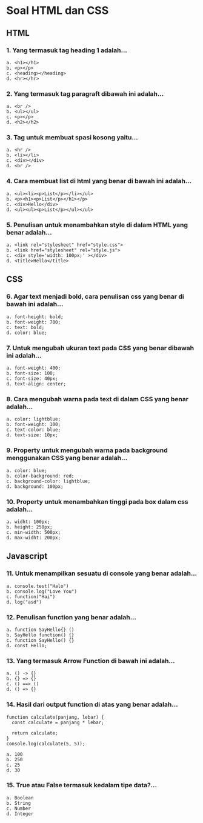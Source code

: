 # Soal HTML dan CSS

## HTML

### 1. Yang termasuk tag heading 1 adalah...
```
a. <h1></h1>
b. <p></p>
c. <heading></heading>
d. <hr></hr>
```

### 2. Yang termasuk tag paragraft dibawah ini adalah...
```
a. <br />
b. <ul></ul>
c. <p></p>
d. <h2></h2>
```

### 3. Tag untuk membuat spasi kosong yaitu...
```
a. <hr />
b. <li></li>
c. <div></div>
d. <br />
```

### 4. Cara membuat list di html yang benar di bawah ini adalah...
```
a. <ul><li><p>List</p></li></ul>
b. <p><h1><p>List</p></h1></p>
c. <div>Hello</div>
d. <ul><ul><p>List</p></ul></ul>
```

### 5. Penulisan untuk menambahkan style di dalam HTML yang benar adalah...
```
a. <link rel="stylesheet" href="style.css">
b. <link href="stylesheet" rel="style.js">
c. <div style='width: 100px;' ></div>
d. <title>Hello</title>
```


## CSS

### 6. Agar text menjadi bold, cara penulisan css yang benar di bawah ini adalah...
```
a. font-height: bold;
b. font-weight: 700;
c. text: bold;
d. color: blue;
```

### 7. Untuk mengubah ukuran text pada CSS yang benar dibawah ini adalah...
```
a. font-weight: 400;
b. font-size: 100;
c. font-size: 40px;
d. text-align: center;
```

### 8. Cara mengubah warna pada text di dalam CSS yang benar adalah...
```
a. color: lightblue;
b. font-weight: 100;
c. text-color: blue;
d. text-size: 10px;
```

### 9. Property untuk mengubah warna pada background menggunakan CSS yang benar adalah...
```
a. color: blue;
b. color-background: red;
c. background-color: lightblue;
d. background: 100px;
```

### 10. Property untuk menambahkan tinggi pada box dalam css adalah...
```
a. widht: 100px;
b. height: 250px;
c. min-width: 500px;
d. max-widht: 200px;
```

## Javascript

### 11. Untuk menampilkan sesuatu di console yang benar adalah...
```
a. console.test("Halo")
b. console.log("Love You")
c. function("Hai")
d. log("asd")
```

### 12. Penulisan function yang benar adalah...
```
a. function SayHello{} ()
b. SayHello function() {}
c. function SayHello() {}
d. const Hello;
```

### 13. Yang termasuk Arrow Function di bawah ini adalah...
```
a. () -> {}
b. {} => {}
c. () ==> ()
d. () => {}
```

### 14. Hasil dari output function di atas yang benar adalah...
```
function calculate(panjang, lebar) {
  const calculate = panjang * lebar;

  return calculate;
}
console.log(calculate(5, 5));

a. 100
b. 250
c. 25
d. 30
```

### 15. True atau False termasuk kedalam tipe data?...
```
a. Boolean
b. String
c. Number
d. Integer
```

